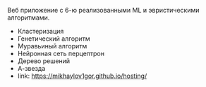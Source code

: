 Веб приложение с 6-ю реализованными ML и эвристическими алгоритмами.
- Кластеризация 
- Генетический алгоритм 
- Муравьиный алгоритм
- Нейронная сеть перцептрон
- Дерево решений
- А-звезда
- link: https://mikhaylov1gor.github.io/hosting/
